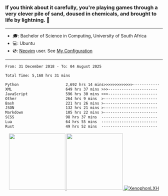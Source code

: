 ### If you think about it carefully, you're playing games through a very clever pile of sand, doused in chemicals, and brought to life by lightning.  👋

-------------------------------------------------------------------------------------------------------

- 🎓: Bachelor of Science in Computing, University of South Africa
- 💻: Ubuntu
- 💿: [Neovim](https://github.com/neovim/neovim) user. See [My Configuration](https://github.com/XenophonLXH/xenovim)

-------------------------------------------------------------------------------------------------------

<!--START_SECTION:waka-->

```txt
From: 31 December 2018 - To: 04 August 2025

Total Time: 5,168 hrs 31 mins

Python                     2,692 hrs 14 mins>>>>>>>>>>>>>------------   52.09 %
XML                        649 hrs 37 mins >>>----------------------   12.57 %
JavaScript                 596 hrs 30 mins >>>----------------------   11.54 %
Other                      264 hrs 9 mins  >------------------------   05.11 %
Bash                       221 hrs 26 mins >------------------------   04.28 %
JSON                       132 hrs 21 mins >------------------------   02.56 %
Markdown                   105 hrs 22 mins >------------------------   02.04 %
SCSS                       98 hrs 37 mins  -------------------------   01.91 %
Lua                        64 hrs 55 mins  -------------------------   01.26 %
Rust                       49 hrs 52 mins  -------------------------   00.97 %
```

<!--END_SECTION:waka-->


<p align="center">
    <a href="https://github.com/XenophonLXH">
        <img height="180em" src="https://github-readme-stats-eight-theta.vercel.app/api?username=XenophonLXH&show_icons=true&theme=algolia&include_all_commits=true&count_private=true"/>
        <img height="180em" src="https://github-readme-stats-eight-theta.vercel.app/api/top-langs/?username=XenophonLXH&layout=compact&langs_count=8&theme=algolia"/>
        <img align="center" src="https://github-readme-streak-stats.herokuapp.com/?user=XenophonLXH&theme=algolia" alt="XenophonLXH" />
    </a>
</p>
